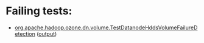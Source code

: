 # Failing tests: 

 * [org.apache.hadoop.ozone.dn.volume.TestDatanodeHddsVolumeFailureDetection](hadoop-ozone/integration-test/org.apache.hadoop.ozone.dn.volume.TestDatanodeHddsVolumeFailureDetection.txt) ([output](hadoop-ozone/integration-test/org.apache.hadoop.ozone.dn.volume.TestDatanodeHddsVolumeFailureDetection-output.txt))
